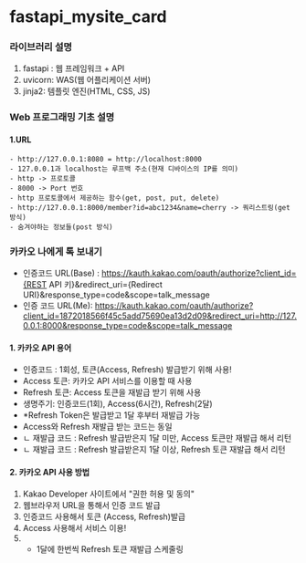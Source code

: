 # fastapi_mysite_card

### 라이브러리 설명

1. fastapi : 웹 프레임워크 + API
2. uvicorn: WAS(웹 어플리케이션 서버)
3. jinja2: 템플릿 엔진(HTML, CSS, JS)

### Web 프로그래밍 기초 설명

#### 1.URL

    - http://127.0.0.1:8080 = http://localhost:8000
    - 127.0.0.1과 localhost는 루프백 주소(현재 디바이스의 IP를 의미)
    - http -> 프로토콜
    - 8000 -> Port 번호
    - http 프로토콜에서 제공하는 함수(get, post, put, delete)
    - http://127.0.0.1:8000/member?id=abc1234&name=cherry -> 쿼리스트링(get 방식)
    - 숨겨야하는 정보들(post 방식)

### 카카오 나에게 톡 보내기

- 인증코드 URL(Base) : https://kauth.kakao.com/oauth/authorize?client_id={REST API 키}&redirect_uri={Redirect URI}&response_type=code&scope=talk_message
- 인증 코드 URL(Me): https://kauth.kakao.com/oauth/authorize?client_id=1872018566f45c5add75690ea13d2d09&redirect_uri=http://127.0.0.1:8000&response_type=code&scope=talk_message

#### 1. 카카오 API 용어

- 인증코드 : 1회성, 토큰(Access, Refresh)
  발급받기 위해 사용!
- Access 토큰: 카카오 API 서비스를 이용할 때 사용
- Refresh 토큰: Access 토큰을 재발급 받기 위해 사용
- 생명주기: 인증코드(1회), Access(6시간), Refresh(2달)
- \*Refresh Token은 발급받고 1달 후부터 재발급 가능
- Access와 Refresh 재발급 받는 코드는 동일
- ㄴ 재발급 코드 : Refresh 발급받은지 1달 미만, Access 토큰만 재발급 해서 리턴
- ㄴ 재발급 코드 : Refresh 발급받은지 1달 이상, Refresh 토큰 재발급 해서 리턴

#### 2. 카카오 API 사용 방법

1. Kakao Developer 사이트에서 "권한 허용 및 동의"
2. 웹브라우저 URL을 통해서 인증 코드 발급
3. 인증코드 사용해서 토큰 (Access, Refresh)발급
4. Access 사용해서 서비스 이용!
5. - 1달에 한번씩 Refresh 토큰 재발급 스케줄링
